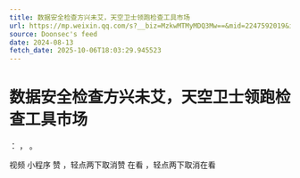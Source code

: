```yaml
---
title: 数据安全检查方兴未艾，天空卫士领跑检查工具市场
url: https://mp.weixin.qq.com/s?__biz=MzkwMTMyMDQ3Mw==&mid=2247592019&idx=2&sn=1dd72fd22a458495a7727fd28490af3a
source: Doonsec's feed
date: 2024-08-13
fetch_date: 2025-10-06T18:03:29.945523
---
```


# 数据安全检查方兴未艾，天空卫士领跑检查工具市场

：
，
。

视频
小程序
赞
，轻点两下取消赞
在看
，轻点两下取消在看